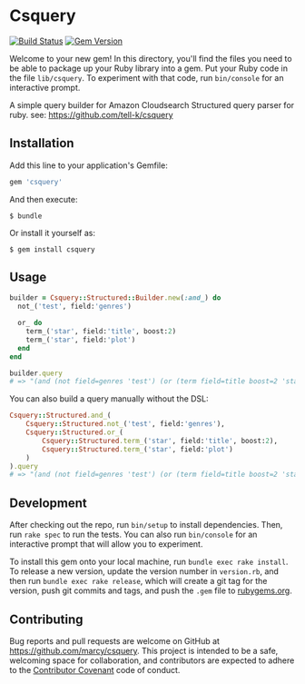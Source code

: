 # Csquery

[![Build Status](https://travis-ci.org/marcy/csquery.svg?branch=master)](https://travis-ci.org/marcy/csquery)
[![Gem Version](https://badge.fury.io/rb/csquery.svg)](https://badge.fury.io/rb/csquery)

Welcome to your new gem! In this directory, you'll find the files you need to be able to package up your Ruby library into a gem. Put your Ruby code in the file `lib/csquery`. To experiment with that code, run `bin/console` for an interactive prompt.

A simple query builder for Amazon Cloudsearch Structured query parser for ruby.
see: https://github.com/tell-k/csquery

## Installation

Add this line to your application's Gemfile:

```ruby
gem 'csquery'
```

And then execute:

    $ bundle

Or install it yourself as:

    $ gem install csquery

## Usage

```ruby
builder = Csquery::Structured::Builder.new(:and_) do
  not_('test', field:'genres')

  or_ do
    term_('star', field:'title', boost:2)
    term_('star', field:'plot')
  end
end

builder.query
# => "(and (not field=genres 'test') (or (term field=title boost=2 'star') (term field=plot 'star')))"
```

You can also build a query manually without the DSL:

```ruby
Csquery::Structured.and_(
    Csquery::Structured.not_('test', field:'genres'),
    Csquery::Structured.or_(
        Csquery::Structured.term_('star', field:'title', boost:2),
        Csquery::Structured.term_('star', field:'plot')
    )
).query
# => "(and (not field=genres 'test') (or (term field=title boost=2 'star') (term field=plot 'star')))"
```

## Development

After checking out the repo, run `bin/setup` to install dependencies. Then, run `rake spec` to run the tests. You can also run `bin/console` for an interactive prompt that will allow you to experiment.

To install this gem onto your local machine, run `bundle exec rake install`. To release a new version, update the version number in `version.rb`, and then run `bundle exec rake release`, which will create a git tag for the version, push git commits and tags, and push the `.gem` file to [rubygems.org](https://rubygems.org).

## Contributing

Bug reports and pull requests are welcome on GitHub at https://github.com/marcy/csquery. This project is intended to be a safe, welcoming space for collaboration, and contributors are expected to adhere to the [Contributor Covenant](http://contributor-covenant.org) code of conduct.
